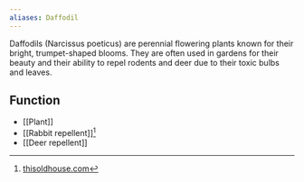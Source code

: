 ```yaml
---
aliases: Daffodil
---
```

Daffodils (Narcissus poeticus) are perennial flowering plants known for their bright, trumpet-shaped blooms. They are often used in gardens for their beauty and their ability to repel rodents and deer due to their toxic bulbs and leaves.
## Function
- [[Plant]]
- [[Rabbit repellent]][^1]
- [[Deer repellent]]

[^1]: [thisoldhouse.com](https://www.thisoldhouse.com/gardening/23123261/rabbit-resistant-plants)
